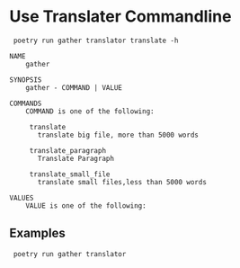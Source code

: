 # Use Translater Commandline

```shell
 poetry run gather translator translate -h
```

```shell
NAME
    gather

SYNOPSIS
    gather - COMMAND | VALUE

COMMANDS
    COMMAND is one of the following:

     translate
       translate big file, more than 5000 words

     translate_paragraph
       Translate Paragraph

     translate_small_file
       translate small files,less than 5000 words

VALUES
    VALUE is one of the following:

```

## Examples

```shell
 poetry run gather translator
```
